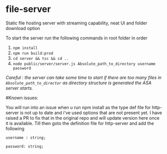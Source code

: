 # file-server
Static file hosting server with streaming capability, neat UI and folder download option

To start the server run the following commands in root folder in order

1. `npm install`
2. `npm run build:prod`
3. `cd server && tsc && cd ..`
4. `node public/server/server.js Absolute_path_to_directory username password`

*Careful : the server can take some time to start if there are too many files in `Absolute_path_to_director` as directory structure is generated the ASA server starts.*

#Known issues: 

You will run into an issue when u run npm install as the type def file for http-server is not up to date and i've used options that are not present yet. I have raised a PR to fix that in the original repo and will update version here once it is available. Till then goto the definition file for http-server and add the following 

 `username : string;` 
 
 `password: string;`
